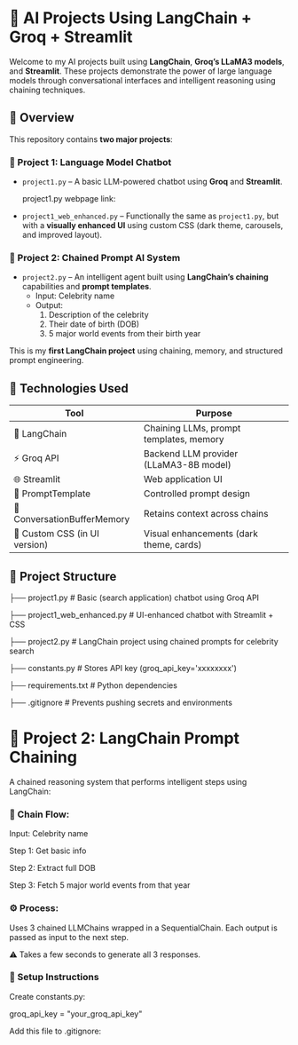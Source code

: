 # 🤖 AI Projects Using LangChain + Groq + Streamlit

Welcome to my AI projects built using **LangChain**, **Groq’s LLaMA3 models**, and **Streamlit**. These projects demonstrate the power of large language models through conversational interfaces and intelligent reasoning using chaining techniques.

## 📌 Overview

This repository contains **two major projects**:

### 🔹 Project 1: Language Model Chatbot

- `project1.py` – A basic LLM-powered chatbot using **Groq** and **Streamlit**.

    project1.py webpage link: 

- `project1_web_enhanced.py` – Functionally the same as `project1.py`, but with a **visually enhanced UI** using custom CSS (dark theme, carousels, and improved layout).

### 🔹 Project 2: Chained Prompt AI System

- `project2.py` – An intelligent agent built using **LangChain’s chaining** capabilities and **prompt templates**.
  - Input: Celebrity name
  - Output:
    1. Description of the celebrity
    2. Their date of birth (DOB)
    3. 5 major world events from their birth year

This is my **first LangChain project** using chaining, memory, and structured prompt engineering.

## 🔧 Technologies Used

| Tool                    | Purpose                                           |
|-------------------------|---------------------------------------------------|
| 🧠 LangChain            | Chaining LLMs, prompt templates, memory           |
| ⚡ Groq API             | Backend LLM provider (LLaMA3-8B model)            |
| 🌐 Streamlit            | Web application UI                                |
| 🔗 PromptTemplate       | Controlled prompt design                          |
| 🧠 ConversationBufferMemory | Retains context across chains                  |
| 🎨 Custom CSS (in UI version) | Visual enhancements (dark theme, cards)     |

## 📁 Project Structure

├── project1.py # Basic (search application) chatbot using Groq API

├── project1_web_enhanced.py # UI-enhanced chatbot with Streamlit + CSS

├── project2.py # LangChain project using chained prompts for celebrity search

├── constants.py # Stores API key (groq_api_key='xxxxxxxx')

├── requirements.txt # Python dependencies

├── .gitignore # Prevents pushing secrets and environments


# 🔹 Project 2: LangChain Prompt Chaining

A chained reasoning system that performs intelligent steps using LangChain:

### 🧠 Chain Flow:

Input: Celebrity name

Step 1: Get basic info

Step 2: Extract full DOB

Step 3: Fetch 5 major world events from that year

### ⚙️ Process:

Uses 3 chained LLMChains wrapped in a SequentialChain. Each output is passed as input to the next step.

⚠️ Takes a few seconds to generate all 3 responses.

### 🔐 Setup Instructions

Create constants.py:

groq_api_key = "your_groq_api_key"

Add this file to .gitignore:
